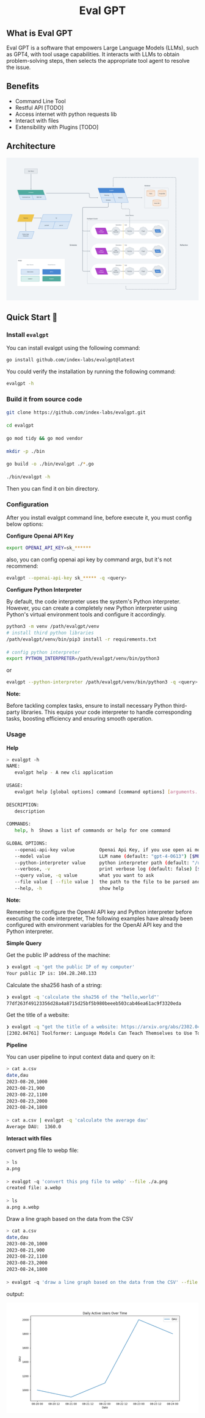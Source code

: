 <div align="center">

# Eval GPT

</div>

## What is Eval GPT

Eval GPT is a software that empowers Large Language Models (LLMs), such as GPT4, with tool usage capabilities. It
interacts with LLMs to obtain problem-solving steps, then selects the appropriate tool agent to resolve the issue.

## Benefits

- Command Line Tool
- Restful API [TODO]
- Access internet with python requests lib
- Interact with files
- Extensibility with Plugins [TODO]

## Architecture

![](images/architecture.png)

## Quick Start 🚀

### Install `evalgpt`

You can install evalgpt using the following command:

```bash
go install github.com/index-labs/evalgpt@latest
```

You could verify the installation by running the following command:

```bash
evalgpt -h
```

### Build it from source code

```bash
git clone https://github.com/index-labs/evalgpt.git

cd evalgpt

go mod tidy && go mod vendor

mkdir -p ./bin

go build -o ./bin/evalgpt ./*.go

./bin/evalgpt -h
```

Then you can find it on bin directory.

### Configuration

After you install evalgpt command line, before execute it, you must config below options:

**Configure Openai API Key**

```bash
export OPENAI_API_KEY=sk_******
```

also, you can config openai api key by command args, but it's not recommend:

```bash
evalgpt --openai-api-key sk_***** -q <query>

```

**Configure Python Interpreter**

By default, the code interpreter uses the system's Python interpreter. However, you can create a completely new Python
interpreter using Python's virtual environment tools and configure it accordingly.

```bash
python3 -m venv /path/evalgpt/venv
# install third python libraries
/path/evalgpt/venv/bin/pip3 install -r requirements.txt

# config python interpreter
export PYTHON_INTERPRETER=/path/evalgpt/venv/bin/python3
```

or

```bash
evalgpt --python-interpreter /path/evalgpt/venv/bin/python3 -q <query>
```

**Note:**

Before tackling complex tasks, ensure to install necessary Python third-party libraries. This equips your code
interpreter to handle corresponding tasks, boosting efficiency and ensuring smooth operation.

### Usage

**Help**

```bash
> evalgpt -h
NAME:
   evalgpt help - A new cli application

USAGE:
   evalgpt help [global options] command [command options] [arguments...]

DESCRIPTION:
   description

COMMANDS:
   help, h  Shows a list of commands or help for one command

GLOBAL OPTIONS:
   --openai-api-key value         Openai Api Key, if you use open ai model gpt3 or gpt4, you must set this flag [$OPENAI_API_KEY]
   --model value                  LLM name (default: "gpt-4-0613") [$MODEL]
   --python-interpreter value     python interpreter path (default: "/usr/bin/python3") [$PYTHON_INTERPRETER]
   --verbose, -v                  print verbose log (default: false) [$VERBOSE]
   --query value, -q value        what you want to ask
   --file value [ --file value ]  the path to the file to be parsed and processed, eg. --file /tmp/a.txt --file /tmp/b.txt
   --help, -h                     show help
```

**Note:**

Remember to configure the OpenAI API key and Python interpreter before executing the code interpreter, The following
examples have already been configured with environment variables for the OpenAI API key and the Python interpreter.

**Simple Query**

Get the public IP address of the machine:

```bash
❯ evalgpt -q 'get the public IP of my computer'
Your public IP is: 104.28.240.133
```

Calculate the sha256 hash of a string:

```bash
❯ evalgpt -q 'calculate the sha256 of the "hello,world"'
77df263f49123356d28a4a8715d25bf5b980beeeb503cab46ea61ac9f3320eda
```

Get the title of a website:

```bash
❯ evalgpt -q "get the title of a website: https://arxiv.org/abs/2302.04761" -v
[2302.04761] Toolformer: Language Models Can Teach Themselves to Use Tools
```

**Pipeline**

You can user pipeline to input context data and query on it:

```bash
> cat a.csv
date,dau
2023-08-20,1000
2023-08-21,900
2023-08-22,1100
2023-08-23,2000
2023-08-24,1800

> cat a.csv | evalgpt -q 'calculate the average dau'
Average DAU:  1360.0
```

**Interact with files**

convert png file to webp file:

```bash
> ls
a.png

> evalgpt -q 'convert this png file to webp' --file ./a.png
created file: a.webp

> ls
a.png a.webp
```

Draw a line graph based on the data from the CSV

```bash
> cat a.csv
date,dau
2023-08-20,1000
2023-08-21,900
2023-08-22,1100
2023-08-23,2000
2023-08-24,1800

> evalgpt -q 'draw a line graph based on the data from the CSV' --file ./a.csv
```

output:

![](images/example_dau.png)

